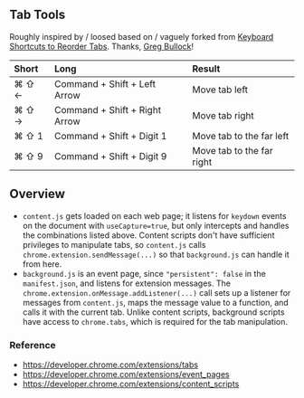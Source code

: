 ## Tab Tools

Roughly inspired by / loosed based on / vaguely forked from
[Keyboard Shortcuts to Reorder Tabs](https://chrome.google.com/webstore/detail/moigagbiaanpboaflikhdhgdfiifdodd).
Thanks, [Greg Bullock](http://bonstio.net/)!

| Short  | Long                          | Result                   |
|:-------|:------------------------------|:-------------------------|
| ⌘ ⇧ ← | Command + Shift + Left Arrow  | Move tab left             |
| ⌘ ⇧ → | Command + Shift + Right Arrow | Move tab right            |
| ⌘ ⇧ 1 | Command + Shift + Digit 1     | Move tab to the far left  |
| ⌘ ⇧ 9 | Command + Shift + Digit 9     | Move tab to the far right |


## Overview

* `content.js` gets loaded on each web page; it listens for `keydown` events on the document with `useCapture=true`,
  but only intercepts and handles the combinations listed above.
  Content scripts don't have sufficient privileges to manipulate tabs,
  so `content.js` calls `chrome.extension.sendMessage(...)` so that `background.js` can handle it from here.
* `background.js` is an event page, since `"persistent": false` in the `manifest.json`, and listens for extension messages.
  The `chrome.extension.onMessage.addListener(...)` call sets up a listener for messages from `content.js`,
  maps the message value to a function, and calls it with the current tab.
  Unlike content scripts, background scripts have access to `chrome.tabs`, which is required for the tab manipulation.


### Reference

* https://developer.chrome.com/extensions/tabs
* https://developer.chrome.com/extensions/event_pages
* https://developer.chrome.com/extensions/content_scripts
